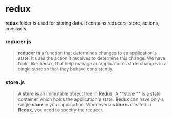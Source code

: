 # redux

 **redux**  folder is used for storing data. It contains reducers, store, actions, constants.

### reducer.js

>**reducer is** a function that determines changes to an application's state. It uses the action it receives to determine this change. We have tools, like Redux, that help manage an application's state changes in a single store so that they behave consistently.

### store.js
>A **store is** an immutable object tree in **Redux**. A **store ** is a state container which holds the application's state. **Redux** can have only a single **store** in your application. Whenever a **store is** created in **Redux**, you need to specify the reducer.


